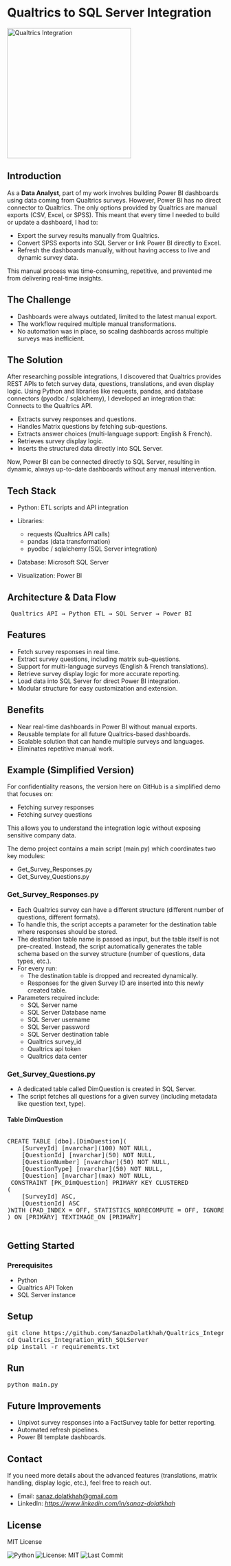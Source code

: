 # Qualtrics to SQL Server Integration

<img width="288" height="302" alt="Qualtrics Integration" src="https://github.com/user-attachments/assets/2159b1e4-f22b-4324-9229-eb57e2af4562" />

## Introduction

As a **Data Analyst**, part of my work involves building Power BI dashboards using data coming from Qualtrics surveys. However, Power BI has no direct connector to Qualtrics. The only options provided by Qualtrics are manual exports (CSV, Excel, or SPSS).
This meant that every time I needed to build or update a dashboard, I had to:

- Export the survey results manually from Qualtrics.
- Convert SPSS exports into SQL Server or link Power BI directly to Excel.
- Refresh the dashboards manually, without having access to live and dynamic survey data.

This manual process was time-consuming, repetitive, and prevented me from delivering real-time insights.

## The Challenge

- Dashboards were always outdated, limited to the latest manual export.
- The workflow required multiple manual transformations.
- No automation was in place, so scaling dashboards across multiple surveys was inefficient.

## The Solution

After researching possible integrations, I discovered that Qualtrics provides REST APIs to fetch survey data, questions, translations, and even display logic. Using Python and libraries like requests, pandas, and database connectors (pyodbc / sqlalchemy), I developed an integration that:
Connects to the Qualtrics API.

- Extracts survey responses and questions.
- Handles Matrix questions by fetching sub-questions.
- Extracts answer choices (multi-language support: English & French).
- Retrieves survey display logic.
- Inserts the structured data directly into SQL Server.
  
Now, Power BI can be connected directly to SQL Server, resulting in dynamic, always up-to-date dashboards without any manual intervention.

## Tech Stack

- Python: ETL scripts and API integration
- Libraries:
  - requests (Qualtrics API calls)
  - pandas (data transformation)
  - pyodbc / sqlalchemy (SQL Server integration)
    
- Database: Microsoft SQL Server
- Visualization: Power BI

## Architecture & Data Flow

<pre> Qualtrics API → Python ETL → SQL Server → Power BI </pre>

## Features

- Fetch survey responses in real time.
- Extract survey questions, including matrix sub-questions.
- Support for multi-language surveys (English & French translations).
- Retrieve survey display logic for more accurate reporting.
- Load data into SQL Server for direct Power BI integration.
- Modular structure for easy customization and extension.

## Benefits

- Near real-time dashboards in Power BI without manual exports.
- Reusable template for all future Qualtrics-based dashboards.
- Scalable solution that can handle multiple surveys and languages.
- Eliminates repetitive manual work.

## Example (Simplified Version)

For confidentiality reasons, the version here on GitHub is a simplified demo that focuses on:

- Fetching survey responses
- Fetching survey questions

This allows you to understand the integration logic without exposing sensitive company data.

The demo project contains a main script (main.py) which coordinates two key modules:

- Get_Survey_Responses.py
- Get_Survey_Questions.py

### Get_Survey_Responses.py
  - Each Qualtrics survey can have a different structure (different number of questions, different formats).
  - To handle this, the script accepts a parameter for the destination table where responses should be stored.
  - The destination table name is passed as input, but the table itself is not pre-created. Instead, the script automatically generates the table schema based on the survey structure (number of questions, data types, etc.).
  - For every run:
    - The destination table is dropped and recreated dynamically.
    - Responses for the given Survey ID are inserted into this newly created table.
  - Parameters required include:
    - SQL Server name
    - SQL Server Database name
    - SQL Server username
    - SQL Server password
    - SQL Server destination table
    - Qualtrics survey_id
    - Qualtrics api token
    - Qualtrics data center

### Get_Survey_Questions.py
- A dedicated table called DimQuestion is created in SQL Server.
- The script fetches all questions for a given survey (including metadata like question text, type).

#### Table DimQuestion
<pre>
  
CREATE TABLE [dbo].[DimQuestion](
	[SurveyId] [nvarchar](100) NOT NULL,
	[QuestionId] [nvarchar](50) NOT NULL,
	[QuestionNumber] [nvarchar](50) NOT NULL,
	[QuestionType] [nvarchar](50) NOT NULL,
	[Question] [nvarchar](max) NOT NULL,
 CONSTRAINT [PK_DimQuestion] PRIMARY KEY CLUSTERED 
(
	[SurveyId] ASC,
	[QuestionId] ASC
)WITH (PAD_INDEX = OFF, STATISTICS_NORECOMPUTE = OFF, IGNORE_DUP_KEY = OFF, ALLOW_ROW_LOCKS = ON, ALLOW_PAGE_LOCKS = ON) ON [PRIMARY]
) ON [PRIMARY] TEXTIMAGE_ON [PRIMARY]

</pre>

## Getting Started
### Prerequisites
- Python
- Qualtrics API Token
- SQL Server instance

## Setup
<pre>
git clone https://github.com/SanazDolatkhah/Qualtrics_Integration_With_SQLServer.git
cd Qualtrics_Integration_With_SQLServer
pip install -r requirements.txt
</pre>

## Run
<pre>
python main.py
</pre>

## Future Improvements
- Unpivot survey responses into a FactSurvey table for better reporting.
- Automated refresh pipelines.
- Power BI template dashboards.

## Contact
If you need more details about the advanced features (translations, matrix handling, display logic, etc.), feel free to reach out.

- Email: sanaz.dolatkhah@gmail.com
- LinkedIn: *https://www.linkedin.com/in/sanaz-dolatkhah*

## License
MIT License

![Python](https://img.shields.io/badge/Python-3.11-blue)
![License: MIT](https://img.shields.io/badge/License-MIT-green.svg)
![Last Commit](https://img.shields.io/github/last-commit/SanazDolatkhah/Qualtrics_Integration_With_SQLServer)


